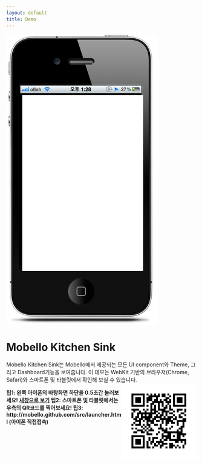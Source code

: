 ```yaml
---
layout: default 
title: Demo 
---
```


<div class="row">
	<div class="span6" style="position: relative">
		<img src="/attachments/4981276/5046452.png" />
		<iframe id="browser" scrolling="no" frameborder="0" width="320px" height="464px"
			style="left: 42px; top: 161px; position: absolute;" src="/src/launcher.html"></iframe>
	</div>
	<div class="span6">
		<h1>Mobello Kitchen Sink</h1>
	</div>
	<p>
		Mobello Kitchen Sink는 Mobello에서 제공되는 모든 UI component와 Theme, 그리고 Dashboard기능을 보여줍니다. 이
		데모는 WebKit 기반의 브라우저(Chrome, Safari)와 스마트폰 및 타블릿에서 확인해 보실 수 있습니다. <img
			src="/attachments/4981276/5668869.png" style="float: right"
		/>
	</p>
	<div style="font-weight: bold">
		팁1: 왼쪽 아이폰의 바탕화면 하단을 0.5초간 눌러보세요! <a href="/emulator/emulator.html" target="_blank">새창으로
			보기</a> 팁2: 스마트폰 및 타블릿에서는 우측의 QR코드를 찍어보세요! 팁3: http://mobello.github.com/src/launcher.html
		(아이폰 직접접속)
	</div>
</div>